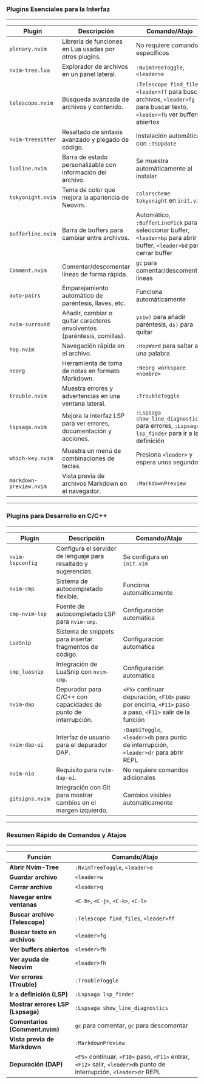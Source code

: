 ### Plugins Esenciales para la Interfaz

---

| Plugin                                | Descripción                                                    | Comando/Atajo                             |
|---------------------------------------|----------------------------------------------------------------|-------------------------------------------|
| `plenary.nvim`                        | Librería de funciones en Lua usadas por otros plugins.         | No requiere comandos específicos          |
| `nvim-tree.lua`                       | Explorador de archivos en un panel lateral.                    | `:NvimTreeToggle`, `<leader>e`            |
| `telescope.nvim`                      | Búsqueda avanzada de archivos y contenido.                     | `:Telescope find_files`, `<leader>ff` para buscar archivos, `<leader>fg` para buscar texto, `<leader>fb` ver buffers abiertos |
| `nvim-treesitter`                     | Resaltado de sintaxis avanzado y plegado de código.            | Instalación automática con `:TSUpdate`    |
| `lualine.nvim`                        | Barra de estado personalizable con información del archivo.    | Se muestra automáticamente al instalar    |
| `tokyonight.nvim`                     | Tema de color que mejora la apariencia de Neovim.              | `colorscheme tokyonight` en `init.vim`    |
| `bufferline.nvim`                     | Barra de buffers para cambiar entre archivos.                  | Automático, `:BufferLinePick` para seleccionar buffer, `<leader>bp` para abrir buffer, `<leader>bd` para cerrar buffer |
| `Comment.nvim`                        | Comentar/descomentar líneas de forma rápida.                   | `gc` para comentar/descomentar líneas     |
| `auto-pairs`                          | Emparejamiento automático de paréntesis, llaves, etc.          | Funciona automáticamente                  |
| `nvim-surround`                       | Añadir, cambiar o quitar caracteres envolventes (paréntesis, comillas). | `ysiw)` para añadir paréntesis, `ds)` para quitar |
| `hop.nvim`                            | Navegación rápida en el archivo.                               | `:HopWord` para saltar a una palabra      |
| `neorg`                               | Herramienta de toma de notas en formato Markdown.              | `:Neorg workspace <nombre>`               |
| `trouble.nvim`                        | Muestra errores y advertencias en una ventana lateral.         | `:TroubleToggle`                          |
| `lspsaga.nvim`                        | Mejora la interfaz LSP para ver errores, documentación y acciones. | `:Lspsaga show_line_diagnostics` para errores, `:Lspsaga lsp_finder` para ir a la definición |
| `which-key.nvim`                      | Muestra un menú de combinaciones de teclas.                    | Presiona `<leader>` y espera unos segundos |
| `markdown-preview.nvim`               | Vista previa de archivos Markdown en el navegador.             | `:MarkdownPreview`                        |

---

### Plugins para Desarrollo en C/C++

---

| Plugin                                | Descripción                                                    | Comando/Atajo                             |
|---------------------------------------|----------------------------------------------------------------|-------------------------------------------|
| `nvim-lspconfig`                      | Configura el servidor de lenguaje para resaltado y sugerencias.| Se configura en `init.vim`                |
| `nvim-cmp`                            | Sistema de autocompletado flexible.                            | Funciona automáticamente                  |
| `cmp-nvim-lsp`                        | Fuente de autocompletado LSP para `nvim-cmp`.                  | Configuración automática                  |
| `LuaSnip`                             | Sistema de snippets para insertar fragmentos de código.        | Configuración automática                  |
| `cmp_luasnip`                         | Integración de LuaSnip con `nvim-cmp`.                         | Configuración automática                  |
| `nvim-dap`                            | Depurador para C/C++ con capacidades de punto de interrupción. | `<F5>` continuar depuración, `<F10>` paso por encima, `<F11>` paso a paso, `<F12>` salir de la función |
| `nvim-dap-ui`                         | Interfaz de usuario para el depurador DAP.                     | `:DapUiToggle`, `<leader>db` para punto de interrupción, `<leader>dr` para abrir REPL |
| `nvim-nio`                            | Requisito para `nvim-dap-ui`.                                  | No requiere comandos adicionales          |
| `gitsigns.nvim`                       | Integración con Git para mostrar cambios en el margen izquierdo.| Cambios visibles automáticamente          |

---

### Resumen Rápido de Comandos y Atajos

---

| Función                               | Comando/Atajo                             |
|---------------------------------------|-------------------------------------------|
| **Abrir Nvim-Tree**                   | `:NvimTreeToggle`, `<leader>e`            |
| **Guardar archivo**                   | `<leader>w`                               |
| **Cerrar archivo**                    | `<leader>q`                               |
| **Navegar entre ventanas**            | `<C-h>`, `<C-j>`, `<C-k>`, `<C-l>`        |
| **Buscar archivo (Telescope)**        | `:Telescope find_files`, `<leader>ff`     |
| **Buscar texto en archivos**          | `<leader>fg`                              |
| **Ver buffers abiertos**              | `<leader>fb`                              |
| **Ver ayuda de Neovim**               | `<leader>fh`                              |
| **Ver errores (Trouble)**             | `:TroubleToggle`                          |
| **Ir a definición (LSP)**             | `:Lspsaga lsp_finder`                     |
| **Mostrar errores LSP (Lspsaga)**     | `:Lspsaga show_line_diagnostics`          |
| **Comentarios (Comment.nvim)**        | `gc` para comentar, `gc` para descomentar |
| **Vista previa de Markdown**          | `:MarkdownPreview`                        |
| **Depuración (DAP)**                  | `<F5>` continuar, `<F10>` paso, `<F11>` entrar, `<F12>` salir, `<leader>db` punto de interrupción, `<leader>dr` REPL |
